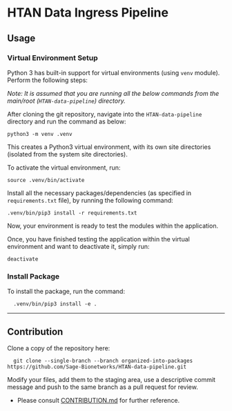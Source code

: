 # HTAN Data Ingress Pipeline

## Usage

### Virtual Environment Setup

Python 3 has built-in support for virtual environments (using `venv` module). Perform the following steps:

_Note: It is assumed that you are running all the below commands from the main/root (`HTAN-data-pipeline`) directory._

After cloning the git repository, navigate into the `HTAN-data-pipeline` directory and run the command as below:

    python3 -m venv .venv

This creates a Python3 virtual environment, with its own site directories (isolated from the system site directories).

To activate the virtual environment, run:

    source .venv/bin/activate

Install all the necessary packages/dependencies (as specified in `requirements.txt` file), by running the following command:

    .venv/bin/pip3 install -r requirements.txt

Now, your environment is ready to test the modules within the application.

Once, you have finished testing the application within the virtual environment and want to deactivate it, simply run:

    deactivate

### Install Package

To install the package, run the command:

      .venv/bin/pip3 install -e .

----

## Contribution

Clone a copy of the repository here:
      
      git clone --single-branch --branch organized-into-packages https://github.com/Sage-Bionetworks/HTAN-data-pipeline.git

Modify your files, add them to the staging area, use a descriptive commit message and push to the same branch as a pull request for review.

* Please consult [CONTRIBUTION.md](https://github.com/Sage-Bionetworks/HTAN-data-pipeline/blob/organized-into-packages/CONTRIBUTION.md) for further reference.